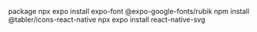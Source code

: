 package
npx expo install expo-font @expo-google-fonts/rubik
npm install @tabler/icons-react-native
npx expo install react-native-svg
